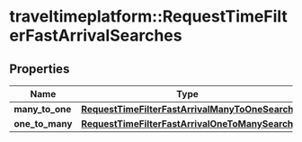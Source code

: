 # traveltimeplatform::RequestTimeFilterFastArrivalSearches

## Properties
Name | Type | Description | Notes
------------ | ------------- | ------------- | -------------
**many_to_one** | [**RequestTimeFilterFastArrivalManyToOneSearch**](RequestTimeFilterFastArrivalManyToOneSearch.md) |  | [optional] 
**one_to_many** | [**RequestTimeFilterFastArrivalOneToManySearch**](RequestTimeFilterFastArrivalOneToManySearch.md) |  | [optional] 


